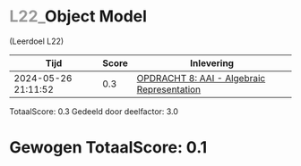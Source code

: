 #  <font color="#999999">L22_</font>Object Model                                                                                                                          
(Leerdoel L22)

|Tijd|Score|Inlevering|
|---|---|---|
|2024-05-26 21:11:52 |0.3|<a href="https://canvas.hu.nl//courses/39753/assignments/284180/submissions/86853">OPDRACHT 8: AAI - Algebraic Representation</a>|

TotaalScore: 0.3
Gedeeld door deelfactor: 3.0
# Gewogen TotaalScore: 0.1
